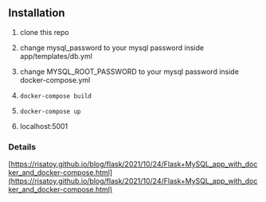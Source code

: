 ## Installation
1. clone this repo

2. change mysql_password to your mysql password inside app/templates/db.yml

3. change MYSQL_ROOT_PASSWORD to your mysql password inside docker-compose.yml

4. `docker-compose build`

5. `docker-compose up`

6. localhost:5001

### Details
[https://risatoy.github.io/blog/flask/2021/10/24/Flask+MySQL_app_with_docker_and_docker-compose.html](https://risatoy.github.io/blog/flask/2021/10/24/Flask+MySQL_app_with_docker_and_docker-compose.html)